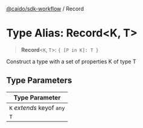 [@caido/sdk-workflow](../index.md) / Record

# Type Alias: Record\<K, T\>

> **Record**\<`K`, `T`\>: `{ [P in K]: T }`

Construct a type with a set of properties K of type T

## Type Parameters

| Type Parameter |
| ------ |
| `K` *extends* keyof `any` |
| `T` |
